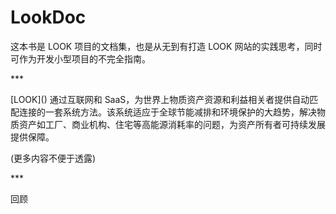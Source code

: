 # LookDoc

这本书是 LOOK 项目的文档集，也是从无到有打造 LOOK 网站的实践思考，同时可作为开发小型项目的不完全指南。

\*\*\*

\[LOOK\]\(\) 通过互联网和 SaaS，为世界上物质资产资源和利益相关者提供自动匹配连接的一套系统方法。该系统适应于全球节能减排和环境保护的大趋势，解决物质资产如工厂、商业机构、住宅等高能源消耗率的问题，为资产所有者可持续发展提供保障。

\(更多内容不便于透露\)

\*\*\*

回顾

